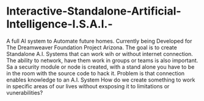 # Interactive-Standalone-Artificial-Intelligence-I.S.A.I.-
A full AI system to Automate future homes. Currently being Developed for The Dreamweaver Foundation Project Arizona.
The goal is to create Standalone A.I. Systems that can work wih or without internet connection. The ability to network, have them work in groups or teams is also important.
Sa a security module or node is created, with a stand alone you have to be in the room with the source code to hack it.
Problem is that connection enables knowledge to an A.I. System
How do we create something to work in specific areas of our lives without exsposing it to limitations or vunerabilities?
